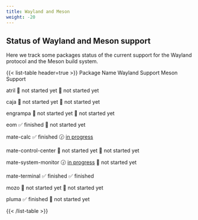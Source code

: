 ```yaml
---
title: Wayland and Meson
weight: -20
---
```


## Status of Wayland and Meson support

Here we track some packages status of the current support for the Wayland protocol and the Meson build system.

{{< list-table header=true >}}
Package Name
Wayland Support
Meson Support

atril
:black_square_button: not started yet
:black_square_button: not started yet

caja
:black_square_button: not started yet
:black_square_button: not started yet

engrampa
:black_square_button: not started yet
:black_square_button: not started yet

eom
:white_check_mark: finished
:black_square_button: not started yet

mate-calc
:white_check_mark: finished
:clock230: [in progress](https://github.com/mate-desktop/mate-calc/pull/37)

mate-control-center
:black_square_button: not started yet
:black_square_button: not started yet

mate-system-monitor
:clock230: [in progress](https://github.com/mate-desktop/mate-system-monitor/pull/198)
:black_square_button: not started yet

mate-terminal
:white_check_mark: finished
:white_check_mark: finished

mozo
:black_square_button: not started yet
:black_square_button: not started yet

pluma
:white_check_mark: finished
:black_square_button: not started yet

{{< /list-table >}}
